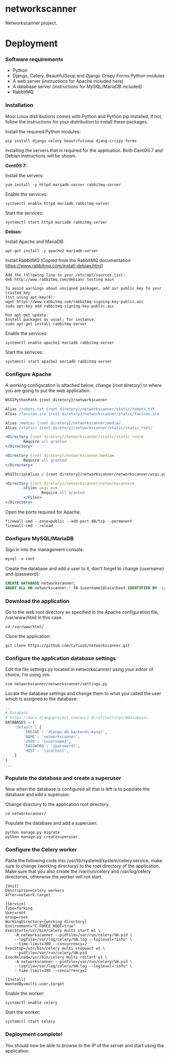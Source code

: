 # networkscanner

Networkscanner project.

# Deployment

### Software requirements

* Python
* Django, Celery, BeautifulSoup and Django Crispy Forms Python modules
* A web server (instructions for Apache included here)
* A database server (instructions for MySQL/MariaDB included)
* RabbitMQ

### Installation

Most Linux distributions comes with Python and Python pip installed, if not, follow the instructions for your distribution to install these packages.

Install the required Python modules:
  
```
pip install django celery beautifulsoup djang-crispy-forms
```

Installing the servers that is required for the application. Both CentOS 7 and Debian instructions will be shown.

**CentOS 7:**

Install the servers:

```
yum install -y httpd mariadb-server rabbitmq-server
```

Enable the services:

```
systemctl enable httpd mariadb rabbitmq-server
```

Start the services:

```
systemctl start httpd mariadb rabbitmq-server
```

**Debian:**

Install Apache and MariaDB:

```
apt-get install -y apache2 mariadb-server
```

Install RabbitMQ (Copied from the RabbitMQ documentation https://www.rabbitmq.com/install-debian.html)

```
Add the following line to your /etc/apt/sources.list: 
deb http://www.rabbitmq.com/debian/ testing main

To avoid warnings about unsigned packages, add our public key to your trusted key
list using apt-key(8): 
wget https://www.rabbitmq.com/rabbitmq-signing-key-public.asc
sudo apt-key add rabbitmq-signing-key-public.asc

Run apt-get update. 
Install packages as usual; for instance, 
sudo apt-get install rabbitmq-server
```

Enable the services:

```
systemctl enable apache2 mariadb rabbitmq-server
```

Start the serivces:

```
systemctl start apache2 mariadb rabbitmq-server
```

### Configure Apache

A working configuration is attached below, change {root diretory} to where you are going to put the web application.

```apache
WSGIPythonPath {root diretory}/networkscanner

Alias /robots.txt {root diretory}/networkscanner/static/robots.txt
Alias /favicon.ico {root diretory}/networkscanner/static/favicon.ico

Alias /media/ {root diretory}/networkscanner/media/
Alias /static/ {root diretory}/networkscanner/static/static_root/

<Directory {root diretory}/networkscanner/static/static_root>
        Require all granted
</Directory>

<Directory {root diretory}/networkscanner/media>
        Require all granted
</Directory>

WSGIScriptAlias / {root diretory}/networkscanner/networkscanner/wsgi.py

<Directory {root diretory}/networkscanner/networkscanner>
        <Files wsgi.py>
                Require all granted
        </Files>
</Directory>
```

Open the ports required for Apache.

```
firewall-cmd --zone=public --add-port 80/tcp --permanent
firewall-cmd --reload
```

### Configure MySQL/MariaDB

Sign in into the management console:

```s
mysql -u root
```

Create the database and add a user to it, don't forget to change {username} and {password}:

```sql
CREATE DATABASE networkscanner;
GRANT ALL ON networkscanner.* TO {username}@localhost IDENTIFIED BY '{password}';
```

### Download the application

Go to the web root directory as specified in the Apache configuration file, /var/www/html in this case.

```
cd /var/www/html/
```

Clone the application:

```
git clone https://github.com/CyriusG/networkscanner.git
```

### Configure the application database settings

Edit the file settings.py located in networkscanner/ using your editor of choice, I'm using vim.

```
vim networkscanner/networkscanner/settings.py
```

Locate the database settings and change them to what you called the user which is assigned to the database:

```python
...
# Database
# https://docs.djangoproject.com/en/1.8/ref/settings/#databases
DATABASES = {
    'default': {
        'ENGINE': 'django.db.backends.mysql',
        'NAME': 'networkscanner',
        'USER': '{username}',
        'PASSWORD': '{password}',
        'HOST': 'localhost',
    }
}
...
```

### Populate the database and create a superuser

Now when the database is configured all that is left is to populate the database and add a superuser.

Change directory to the application root directory.

```
cd networkscanner/
```

Populate the database and add a superuser.

```
python manage.py migrate
python manage.py createsuperuser
```

### Configure the Celery worker

Paste the following code into /usr/lib/systemd/system/celery.service, make sure to change {working directory} to the root directory of the application. Make sure that you also create the /var/run/celery and /var/log/celery directories, otherwise the worker will not start.

```systemd
[Unit]
Description=Celery workers
After=network.target

[Service]
Type=forking
User=root
Group=root
WorkingDirectory={working directory}
Environment="C_FORCE_ROOT=true"
ExecStart=/usr/bin/celery multi start w1 \
    -A networkscanner --pidfile=/var/run/celery/%N.pid \
    --logfile=/var/log/celery/%N.log --loglevel="info" \
    --time-limit=300 --concurrency=2
ExecStop=/usr/bin/celery multi stopwait w1 \
    --pidfile=/var/run/celery/%N.pid
ExecReload=/usr/bin/celery multi restart w1 \
    -A networkscanner --pidfile=/var/run/celery/%N.pid \
    --logfile=/var/log/celery/%N.log --loglevel="info" \
    --time-limit=300 --concurrency=2

[Install]
WantedBy=multi-user.target
```

Enable the worker:

```
systemctl enable celery
```

Start the worker:

```
systemctl start celery
```

### Deployment complete!

You should now be able to browse to the IP of the server and start using the application.
